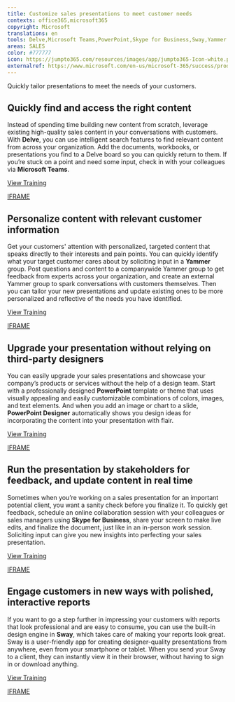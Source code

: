 ```yaml
---
title: Customize sales presentations to meet customer needs
contexts: office365,microsoft365
copyright: Microsoft
translations: en
tools: Delve,Microsoft Teams,PowerPoint,Skype for Business,Sway,Yammer
areas: SALES
color: #777777
icon: https://jumpto365.com/resources/images/app/jumpto365-Icon-white.png
externalref: https://www.microsoft.com/en-us/microsoft-365/success/productivitylibrary/customize-sales-presentations-to-meet-customer-needs
---
```

Quickly tailor presentations to meet the needs of your customers.


## Quickly find and access the right content

Instead of spending time building new content from scratch, leverage existing high-quality sales content in your conversations with customers. With **Delve**, you can use intelligent search features to find relevant content from across your organization. Add the documents, workbooks, or presentations you find to a Delve board so you can quickly return to them. If you’re stuck on a point and need some input, check in with your colleagues via **Microsoft Teams**.

[View Training](https://support.office.com/article/What-is-Office-Delve-1315665a-c6af-4409-a28d-49f8916878ca)

[IFRAME](https://www.microsoft.com/en-us/videoplayer/embed/RE1TrEK)

## Personalize content with relevant customer information

Get your customers' attention with personalized, targeted content that speaks directly to their interests and pain points. You can quickly identify what your target customer cares about by soliciting input in a **Yammer** group. Post questions and content to a companywide Yammer group to get feedback from experts across your organization, and create an external Yammer group to spark conversations with customers themselves. Then you can tailor your new presentations and update existing ones to be more personalized and reflective of the needs you have identified.

[View Training](https://support.office.com/article/Communicate-in-groups-52db606b-2f29-4a9a-8cbb-b43bf2a27d2e)

[IFRAME](https://www.microsoft.com/en-us/videoplayer/embed/RE1TubY)

## Upgrade your presentation without relying on third-party designers

You can easily upgrade your sales presentations and showcase your company’s products or services without the help of a design team. Start with a professionally designed **PowerPoint** template or theme that uses visually appealing and easily customizable combinations of colors, images, and text elements. And when you add an image or chart to a slide, **PowerPoint Designer** automatically shows you design ideas for incorporating the content into your presentation with flair.

[View Training](https://support.office.com/article/About-PowerPoint-Designer-53c77d7b-dc40-45c2-b684-81415eac0617)

[IFRAME](https://www.microsoft.com/en-us/videoplayer/embed/RE1UEYT)

## Run the presentation by stakeholders for feedback, and update content in real time

Sometimes when you’re working on a sales presentation for an important potential client, you want a sanity check before you finalize it. To quickly get feedback, schedule an online collaboration session with your colleagues or sales managers using **Skype for Business**, share your screen to make live edits, and finalize the document, just like in an in-person work session. Soliciting input can give you new insights into perfecting your sales presentation.

[View Training](https://support.office.com/article/Skype-for-Business-2016-Quick-Start-2da94a13-6d16-4d67-adf3-439f2b946994)

[IFRAME](https://www.microsoft.com/en-us/videoplayer/embed/RE1TeCA)

## Engage customers in new ways with polished, interactive reports

If you want to go a step further in impressing your customers with reports that look professional and are easy to consume, you can use the built-in design engine in **Sway**, which takes care of making your reports look great. Sway is a user-friendly app for creating designer-quality presentations from anywhere, even from your smartphone or tablet. When you send your Sway to a client, they can instantly view it in their browser, without having to sign in or download anything.

[View Training](https://support.office.com/article/Getting-Started-with-Sway-2076C468-63F4-4A89-AE5F-424796714A8A)

[IFRAME](https://www.microsoft.com/en-us/videoplayer/embed/RE1TrEI)

